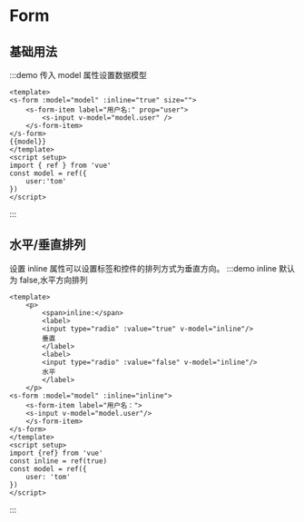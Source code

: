 # Form

## 基础用法

:::demo 传入 model 属性设置数据模型
```vue
<template>
<s-form :model="model" :inline="true" size="">
    <s-form-item label="用户名:" prop="user">
        <s-input v-model="model.user" />
    </s-form-item>
</s-form>
{{model}}
</template>
<script setup>
import { ref } from 'vue'
const model = ref({
    user:'tom'
})
</script>
```
:::


## 水平/垂直排列

设置 inline 属性可以设置标签和控件的排列方式为垂直方向。
:::demo inline 默认为 false,水平方向排列
```vue
<template>
    <p>
        <span>inline:</span>
        <label>
        <input type="radio" :value="true" v-model="inline"/>
        垂直
        </label>
        <label>
        <input type="radio" :value="false" v-model="inline"/>
        水平
        </label>
    </p>
<s-form :model="model" :inline="inline">
    <s-form-item label="用户名：">
    <s-input v-model="model.user"/>
    </s-form-item>
</s-form>
</template>
<script setup>
import {ref} from 'vue'
const inline = ref(true)
const model = ref({
    user: 'tom'
})
</script>
```
:::